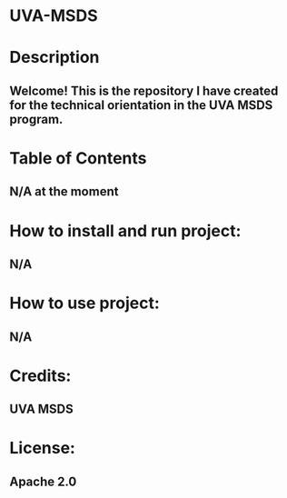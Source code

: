# UVA-MSDS

# Description
## Welcome! This is the repository I have created for the technical orientation in the UVA MSDS program. 

# Table of Contents
## N/A at the moment

# How to install and run project: 
## N/A

# How to use project:
## N/A

# Credits:
## UVA MSDS 

# License:
## Apache 2.0
